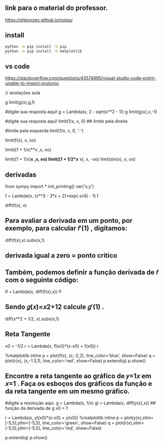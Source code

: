 ## link para o material do professor.
https://phkonzen.github.io/notas/


## install 
```bash
python -m pip install -U pip    
python -m pip install -U matplotlib
```

## vs code

https://stackoverflow.com/questions/43574995/visual-studio-code-pylint-unable-to-import-protorpc



















// anotações aula 

g
limit(g(x),g,1)

#digite sua resposta aqui!
g = Lambda(x, 2 - sqrt(x**2 - 1))
g
limit(g(x),x,-1)


#digite sua resposta aqui!
limit(1/x, x, 0) ## limite pela direita

#limite pela esquerda
limit(1/x, x, 0, '-')


limit(f(x), x, oo)

limit((1 + 1/x)**x ,x, oo)

limit((1 + 1/x)**x ,x, oo)
limit((1 + 1/2*x** x), x, -oo)
limit(sin(x), x, oo)



## derivadas

from sympy import *
init_printing()
var('x,y')

f = Lambda(x, (x**3 - 3*x + 2)*exp(-x/4) - 1)
f

diff(f(x), x)

## Para avaliar a derivada em um ponto, por exemplo, para calcular  𝑓′(1) , digitamos:
diff(f(x),x).subs(x,1)

## derivada igual a zero = ponto critico

## Também, podemos definir a função derivada de  𝑓  com o seguinte código:
fl = Lambda(x, diff(f(x),x))
fl


## Sendo  𝑔(𝑥)=𝑥2+12  calcule  𝑔′(1) .

diff(x**2 + 1/2, x).subs(x,1)

## Reta Tangente

x0 = -1/2
r = Lambda(x, fl(x0)*(x-x0) + f(x0))
r


%matplotlib inline
p = plot(f(x), (x,-2,2), line_color='blue', show=False)
q = plot(r(x), (x,-1.5,1), line_color='red', show=False)
p.extend(q)
p.show()



## Encontre a reta tangente ao gráfico de  𝑦=1𝑥  em  𝑥=1 . Faça os esboços dos gráficos da função e da reta tangente em um mesmo gráfico.
#digite a resolução aqui.
g = Lambda(x, 1/x)
gl = Lambda(x, diff(y(x),x)) ## função da derivada de g
x0 = 1

r = Lambda(x, yl(x0)*(x-x0) + y(x0))
%matplotlib inline
p = plot(y(x),xlim=[-5,5],ylim=[-5,5], line_color='green', show=False)
q = plot(r(x),xlim=[-5,5],ylim=[-5,5], line_color='red', show=False)

p.extend(q)
p.show()

